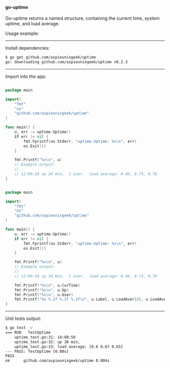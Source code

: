 #### go-uptime

Go-uptime returns a named structure, containing the current time, system uptime, and load average.

Usage example:

---

Install dependencies:
```bash
$ go get github.com/aspieunixgeek/uptime
go: downloading github.com/aspieunixgeek/uptime v0.2.3
```

---

Import into the app:
```go

package main

import(
	"fmt"
	"os"
	"github.com/aspieunixgeek/uptime"
)

func main() {
	u, err := uptime.Uptime()
	if err != nil {
		fmt.Fprintf(os.Stderr, "uptime.Uptime: %v\n", err)
		os.Exit(1)
	}

	fmt.Printf("%v\n", u)
	// Example output:
	//
	// 12:09:18 up 34 min,  1 user,  load average: 0.46, 0.73, 0.76
}
```

```go

package main

import(
	"fmt"
	"os"
	"github.com/aspieunixgeek/uptime"
)

func main() {
	u, err := uptime.Uptime()
	if err != nil {
		fmt.Fprintf(os.Stderr, "uptime.Uptime: %v\n", err)
		os.Exit(1)
	}

	fmt.Printf("%v\n", u)
	// Example output:
	//
	// 12:09:18 up 34 min,  1 user,  load average: 0.46, 0.73, 0.76

	fmt.Printf("%s\n", u.CurTime)
	fmt.Printf("%s\n", u.Up)
	fmt.Printf("%s\n", u.User)
	fmt.Printf("%s %.2f %.2f %.2f\n", u.Label, u.LoadAver[0], u.LoadAver[1], u.LoadAver[2])
}
```

---

Unit tests output:

```bash
$ go test -v
=== RUN   TestUptime
    uptime_test.go:31: 14:08:50
    uptime_test.go:32: up 30 min,
    uptime_test.go:33: load average: [0.6 0.67 0.65]
--- PASS: TestUptime (0.00s)
PASS
ok      github.com/aspieunixgeek/uptime 0.004s
```